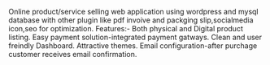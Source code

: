 Online product/service selling web application using wordpress and mysql database with other plugin like pdf invoive and packging slip,socialmedia icon,seo for optimization.
Features:-
Both physical and Digital product listing.
Easy payment solution-integrated payment gatways.
Clean and user freindly Dashboard.
Attractive themes.
Email configuration-after purchage customer receives email confirmation.
